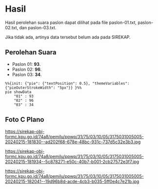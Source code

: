 # Hasil

Hasil perolehan suara paslon dapat dilihat pada file paslon-01.txt, paslon-02.txt, dan paslon-03.txt.

Jika tidak ada, artinya data tersebut belum ada pada SIREKAP.

## Perolehan Suara

 * Paslon 01: **93**.
 * Paslon 02: **96**.
 * Paslon 03: **34**.

```mermaid
%%{init: {"pie": {"textPosition": 0.5}, "themeVariables": {"pieOuterStrokeWidth": "5px"}} }%%
pie showData
    "01" : 93
    "02" : 96
    "03" : 34
```
## Foto C Plano

https://sirekap-obj-formc.kpu.go.id/74a8/pemilu/ppwp/31/75/03/10/05/3175031005005-20240215-181830--ad202f68-678e-48bc-931c-737d5c32e3b3.jpg

https://sirekap-obj-formc.kpu.go.id/74a8/pemilu/ppwp/31/75/03/10/05/3175031005005-20240215-181934--5c878271-e50c-40b7-b001-2cb27572e3f7.jpg

https://sirekap-obj-formc.kpu.go.id/74a8/pemilu/ppwp/31/75/03/10/05/3175031005005-20240215-182041--19d96b8d-acde-4cb3-b035-5ff0e4c7e21b.jpg
